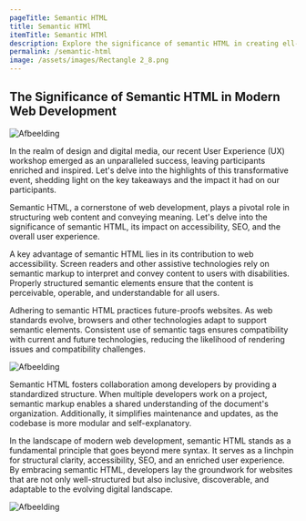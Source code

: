 ```yaml
---
pageTitle: Semantic HTML
title: Semantic HTMl
itemTitle: Semantic HTMl
description: Explore the significance of semantic HTML in creating ell-structured and accessible web content
permalink: /semantic-html
image: /assets/images/Rectangle 2_8.png
---
```


## The Significance of Semantic HTML in Modern Web Development

![Afbeelding](/assets/images/Rectangle3_3.png)

In the realm of design and digital media, our recent User Experience (UX) workshop emerged as an unparalleled success, leaving participants enriched and inspired. Let's delve into the highlights of this transformative event, shedding light on the key takeaways and the impact it had on our participants.

Semantic HTML, a cornerstone of web development, plays a pivotal role in structuring web content and conveying meaning. Let's delve into the significance of semantic HTML, its impact on accessibility, SEO, and the overall user experience.

A key advantage of semantic HTML lies in its contribution to web accessibility. Screen readers and other assistive technologies rely on semantic markup to interpret and convey content to users with disabilities. Properly structured semantic elements ensure that the content is perceivable, operable, and understandable for all users.

Adhering to semantic HTML practices future-proofs websites. As web standards evolve, browsers and other technologies adapt to support semantic elements. Consistent use of semantic tags ensures compatibility with current and future technologies, reducing the likelihood of rendering issues and compatibility challenges.

![Afbeelding](/assets/images/Rectangle4_1.png)

Semantic HTML fosters collaboration among developers by providing a standardized structure. When multiple developers work on a project, semantic markup enables a shared understanding of the document's organization. Additionally, it simplifies maintenance and updates, as the codebase is more modular and self-explanatory.

In the landscape of modern web development, semantic HTML stands as a fundamental principle that goes beyond mere syntax. It serves as a linchpin for structural clarity, accessibility, SEO, and an enriched user experience. By embracing semantic HTML, developers lay the groundwork for websites that are not only well-structured but also inclusive, discoverable, and adaptable to the evolving digital landscape.

![Afbeelding](/assets/images/Rectangle6_1.png)
